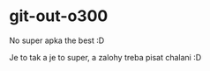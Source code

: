 # git-out-o300
No super apka the best :D 

Je to tak a je to super, a zalohy treba pisat chalani :D 
